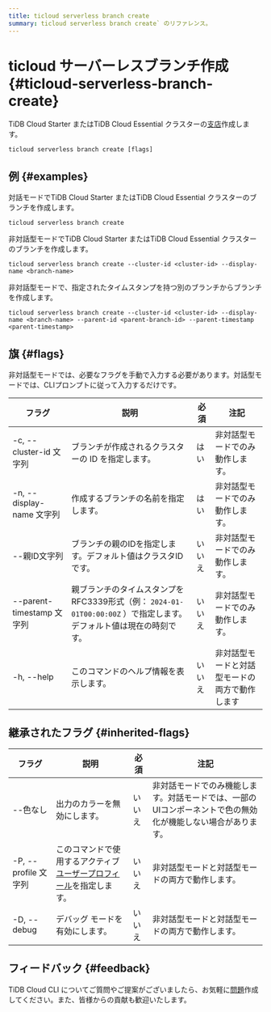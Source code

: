 ```yaml
---
title: ticloud serverless branch create
summary: ticloud serverless branch create` のリファレンス。
---
```


# ticloud サーバーレスブランチ作成 {#ticloud-serverless-branch-create}

TiDB Cloud Starter またはTiDB Cloud Essential クラスターの[支店](/tidb-cloud/branch-overview.md)作成します。

```shell
ticloud serverless branch create [flags]
```

## 例 {#examples}

対話モードでTiDB Cloud Starter またはTiDB Cloud Essential クラスターのブランチを作成します。

```shell
ticloud serverless branch create
```

非対話型モードでTiDB Cloud Starter またはTiDB Cloud Essential クラスターのブランチを作成します。

```shell
ticloud serverless branch create --cluster-id <cluster-id> --display-name <branch-name>
```

非対話型モードで、指定されたタイムスタンプを持つ別のブランチからブランチを作成します。

```shell
ticloud serverless branch create --cluster-id <cluster-id> --display-name <branch-name> --parent-id <parent-branch-id> --parent-timestamp <parent-timestamp>
```

## 旗 {#flags}

非対話型モードでは、必要なフラグを手動で入力する必要があります。対話型モードでは、CLIプロンプトに従って入力するだけです。

| フラグ                    | 説明                                                                        | 必須  | 注記                      |
| ---------------------- | ------------------------------------------------------------------------- | --- | ----------------------- |
| -c, --cluster-id 文字列   | ブランチが作成されるクラスターの ID を指定します。                                               | はい  | 非対話型モードでのみ動作します。        |
| -n, --display-name 文字列 | 作成するブランチの名前を指定します。                                                        | はい  | 非対話型モードでのみ動作します。        |
| --親ID文字列               | ブランチの親のIDを指定します。デフォルト値はクラスタIDです。                                          | いいえ | 非対話型モードでのみ動作します。        |
| --parent-timestamp 文字列 | 親ブランチのタイムスタンプをRFC3339形式（例： `2024-01-01T00:00:00Z` ）で指定します。デフォルト値は現在の時刻です。 | いいえ | 非対話型モードでのみ動作します。        |
| -h, --help             | このコマンドのヘルプ情報を表示します。                                                       | いいえ | 非対話型モードと対話型モードの両方で動作します |

## 継承されたフラグ {#inherited-flags}

| フラグ               | 説明                                                                             | 必須  | 注記                                                      |
| ----------------- | ------------------------------------------------------------------------------ | --- | ------------------------------------------------------- |
| --色なし             | 出力のカラーを無効にします。                                                                 | いいえ | 非対話モードでのみ機能します。対話モードでは、一部のUIコンポーネントで色の無効化が機能しない場合があります。 |
| -P, --profile 文字列 | このコマンドで使用するアクティブ[ユーザープロフィール](/tidb-cloud/cli-reference.md#user-profile)を指定します。 | いいえ | 非対話型モードと対話型モードの両方で動作します。                                |
| -D, --debug       | デバッグ モードを有効にします。                                                               | いいえ | 非対話型モードと対話型モードの両方で動作します。                                |

## フィードバック {#feedback}

TiDB Cloud CLI についてご質問やご提案がございましたら、お気軽に[問題](https://github.com/tidbcloud/tidbcloud-cli/issues/new/choose)作成してください。また、皆様からの貢献も歓迎いたします。
